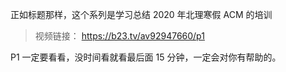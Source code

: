 正如标题那样，这个系列是学习总结 2020 年北理寒假 ACM 的培训

>视频链接： https://b23.tv/av92947660/p1

P1 一定要看看，没时间看就看最后面 15 分钟，一定会对你有帮助的。